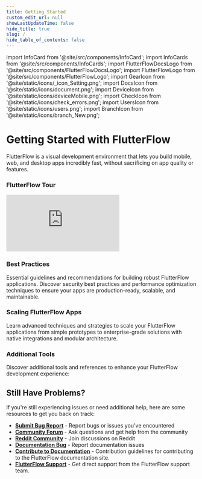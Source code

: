 ```yaml
---
title: Getting Started
custom_edit_url: null
showLastUpdateTime: false
hide_title: true
slug: /
hide_table_of_contents: false
---
```


import InfoCard from '@site/src/components/InfoCard';
import InfoCards from '@site/src/components/InfoCards';
import FlutterFlowDocsLogo from '@site/src/components/FlutterFlowDocsLogo';
import FlutterFlowLogo from '@site/src/components/FlutterFlowLogo';
import GearIcon from '@site/static/icons/_icon_Setting.png';
import DocsIcon from '@site/static/icons/document.png';
import DeviceIcon from '@site/static/icons/deviceMobile.png';
import CheckIcon from '@site/static/icons/check_errors.png';
import UsersIcon from '@site/static/icons/users.png';
import BranchIcon from '@site/static/icons/branch_New.png';




# Getting Started with FlutterFlow
FlutterFlow is a visual development environment that lets you build mobile, web, and desktop apps incredibly fast, without sacrificing on app quality or features. 



<InfoCards>
    <InfoCard 
      icon="🚀" 
      title="Build Your First App" 
      description="Get started with FlutterFlow by building your first FlutterFlow app step-by-step." 
      pagePath="/quickstart"
      isLarge={true}
    />
     <InfoCard 
       icon="🗺️" 
       title="App Development Roadmap" 
       description="Learn the three essential layers of app development: UI Layer, Logic Layer, and Data Layer for building FlutterFlow applications." 
       pagePath="/roadmap"
       isLarge={true}
     />

</InfoCards>

<p></p>


<p></p>

### FlutterFlow Tour

<InfoCards>

 <InfoCard 
      icon="🏗️" 
      title="FlutterFlow Builder" 
      description="Explore the FlutterFlow Builder interface, learn about the dashboard, widgets panel, and how to navigate the visual development environment." 
      pagePath="/flutterflow-ui/dashboard"
      isLarge={true}
    />

 <InfoCard 
      icon="🔍" 
      title="Building Blocks" 
      description="Dive into the building blocks of the platform: projects, widgets, functions and more." 
      pagePath="/resources"
      isLarge = {true}
    />


</InfoCards>

<p></p>

<div class="video-container"><iframe src="https://www.youtube.com/embed/GpXjU-ieAKU?si=moIEUUGry24CdSJN" title="YouTube video player" frameborder="0" allow="accelerometer; autoplay; clipboard-write; encrypted-media; gyroscope; picture-in-picture; web-share" referrerpolicy="strict-origin-when-cross-origin" allowfullscreen></iframe></div>






### Best Practices

Essential guidelines and recommendations for building robust FlutterFlow applications. Discover security best practices and performance optimization techniques to ensure your apps are production-ready, scalable, and maintainable.

<InfoCards>
  <InfoCard 
    icon="🔐" 
    title="Secure your API Key" 
    description="Learn best practices for keeping your API keys created in Google Cloud Console safe and secure in production applications." 
    pagePath="/best-practices/secure-api-keys"
    isLarge={true}
  />
  <InfoCard 
    icon="🧪" 
    title="Test Your Apps Locally" 
    description="Set up Local Run to debug and validate your app in physical devices." 
    pagePath="/testing/local-run"
  />
  <InfoCard
  icon="📝"
  title="Naming Variables"
  description="Learn FlutterFlow naming conventions and best practices for variables, functions, and components to maintain clean, readable code."
  pagePath="/resources/style-guide"
  />
</InfoCards>

### Scaling FlutterFlow Apps

Learn advanced techniques and strategies to scale your FlutterFlow applications from simple prototypes to enterprise-grade solutions with native integrations and modular architecture.

<InfoCards>
  <InfoCard 
    icon="🔌" 
    title="Integrating Native Plugins in FlutterFlow" 
    description="Extend FlutterFlow's capabilities by integrating native platform plugins and custom functionality using method channels for advanced app development." 
    pagePath="/concepts/advanced/method-channels"
    isLarge={true}
  />
  <InfoCard 
    icon="🏗️" 
    title="Building Super Apps using Libraries" 
    description="Discover how to create scalable, modular applications using FlutterFlow libraries to build complex, maintainable super apps with independent feature libraries." 
    pagePath="https://blog.flutterflow.io/scaling-super-apps-modular-architecture-with-flutterflow-libraries/"
  />
  
</InfoCards>

### Additional Tools

Discover additional tools and references to enhance your FlutterFlow development experience: 
<InfoCards>
    <InfoCard 
      icon="⚙️" 
      title="System Requirements" 
      description="Ensure you meet system requirements required to smoothly run FlutterFlow application on the web & desktop." 
      pagePath="/before-you-begin/setup-flutterflow" 
    />
    <InfoCard 
      icon="🆕" 
      title="What's New in FlutterFlow" 
      description="Follow latest updates, features, and the latest enhancements in FlutterFlow." 
      pagePath="https://community.flutterflow.io/c/whats-new-in-flutterflow"
    />

</InfoCards>

## Still Have Problems?

If you're still experiencing issues or need additional help, here are some resources to get you back on track:

- **[Submit Bug Report](/misc/submit-bug-report)** - Report bugs or issues you've encountered
- **[Community Forum](https://community.flutterflow.io)** - Ask questions and get help from the community
- **[Reddit Community](https://www.reddit.com/r/FlutterFlow/)** - Join discussions on Reddit
- **[Documentation Bug](https://github.com/FlutterFlow/flutterflow-documentation/issues)** - Report documentation issues
- **[Contribute to Documentation](https://github.com/FlutterFlow/flutterflow-documentation?tab=readme-ov-file#how-to-contribute)** - Contribution guidelines for contributing to the FlutterFlow documentation site. 
- **[FlutterFlow Support](mailto:support@flutterflow.io)** - Get direct support from the FlutterFlow support team.